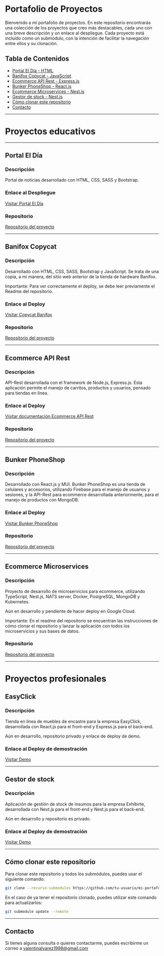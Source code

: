 # Portafolio de Proyectos

Bienvenido a mi portafolio de proyectos. En este repositorio encontrarás una colección de los proyectos que creo más destacables, cada uno con una breve descripción y un enlace al despliegue. Cada proyecto está incluido como un submódulo, con la intención de facilitar la navegación entre ellos y su clonación.

## Tabla de Contenidos

- [Portal El Día - HTML](#portal-el-día)
- [Banifox Copycat - JavaScript](#banifox-copycat)
- [Ecommerce API Rest - Express.js](#ecommerce-api-rest)
- [Bunker PhoneShop - React.js](#bunker-phoneshop)
- [Ecommerce Microservices - Nest.js](#ecommerce-microservices)
- [Gestor de stock - Nest.js](#gestor-de-stock)
- [Cómo clonar este repositorio](#cómo-clonar-este-repositorio)
- [Contacto](#contacto)

---

# Proyectos educativos

---

## Portal El Día

### Descripción

Portal de noticias desarrollado con HTML, CSS, SASS y Bootstrap.

### Enlace al Despliegue

[Visitar Portal El Día](https://portal-el-dia.pages.dev/)

### Repositorio

[Repositorio del proyecto](https://github.com/ValentinAlvarez-Portfolio/Portal_El_Dia)

---

## Banifox Copycat

### Descripción

Desarrollado con HTML, CSS, SASS, Bootstrap y JavaScript. Se trata de una copia, a mi manera, del sitio web anterior de la tienda de hardware Banifox.

Importante: Para ver correctamente el deploy, se debe leer previamente el Readme del repositorio.

### Enlace al Deploy

[Visitar Copycat Banifox](https://banifox-copycat.pages.dev/)

### Repositorio

[Repositorio del proyecto](https://github.com/ValentinAlvarez-Portfolio/Banifox_Copycat)

---

## Ecommerce API Rest

### Descripción

API-Rest desarrollada con el framework de Node.js, Express.js. Esta aplicación permite el manejo de carritos, productos y usuarios, pensado para tiendas en línea.

### Enlace al Deploy

[Visitar documentación Ecommerce API Rest](https://expressjsapi-production.up.railway.app/api/docs/)

### Repositorio

[Repositorio del proyecto](https://github.com/ValentinAlvarez-Portfolio/Express.js_Ecommerce_API)

---

## Bunker PhoneShop

### Descripción

Desarrollado con React.js y MUI. Bunker PhoneShop es una tienda de celulares y accesorios, utilizando Firebase para el manejo de usuarios y sesiones, y la API-Rest para ecommerce desarrollada anteriormente, para el manejo de productos con MongoDB.

### Enlace al Deploy

[Visitar Bunker PhoneShop](https://bunker-phoneshop.pages.dev/)

### Repositorio

[Repositorio del proyecto](https://github.com/ValentinAlvarez-Portfolio/Bunker_PhoneShop)

---

## Ecommerce Microservices

### Descripción

Proyecto de desarrollo de microservicios para ecommerce, utilizando TypeScript, Nest.js, NATS server, Docker, PostgreSQL, MongoDB y Kubernetes.

Aún en desarrollo y pendiente de hacer deploy en Google Cloud.

Importante: En el readme del repositorio se encuentran las instrucciones de cómo clonar el repositorio y lanzar la aplicación con todos los microservicios y sus bases de datos.

### Repositorio

[Repositorio del proyecto](https://github.com/Nest-Microservices-ValentinAlvarez98/app-launcher)

---

# Proyectos profesionales

## EasyClick

### Descripción

Tienda en línea de muebles de encastre para la empresa EasyClick, desarrollada con React.js para el front-end y Express.js para el back-end.

Aún en desarrollo, repositorio privado y enlace de deploy de demo.

### Enlace al Deploy de demostración

[Visitar Demo](https://testdeployfront-production.up.railway.app/#/)

---

## Gestor de stock

### Descripción

Aplicación de gestión de stock de insumos para la empresa Exhibirte, desarrollada con Next.js para el front-end y Nest.js para el back-end.

Aún en desarrollo y repositorio es privado.

### Enlace al Deploy de demostración

[Visitar Demo](https://demo-gestorstock.up.railway.app//)

---

## Cómo clonar este repositorio

Para clonar este repositorio y todos los submódulos, puedes usar el siguiente comando:

```bash
git clone --recurse-submodules https://github.com/tu-usuario/mi-portafolio.git
```

En el caso de ya tener el repositorio clonado, puedes utilizar este comando para actualizarlos:

```bash
git submodule update --remote
```

---

## Contacto

Si tienes alguna consulta o quieres contactarme, puedes escribirme un correo a valentinalvarez1998@gmail.com
